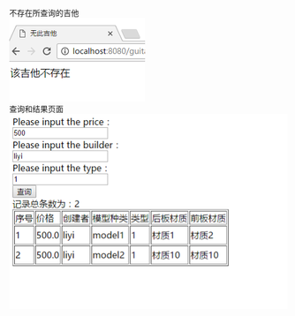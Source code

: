 ﻿不存在所查询的吉他<br>
![text](https://github.com/09143516/SAD/blob/master/guitarv2/%E4%B8%8D%E5%AD%98%E5%9C%A8%E8%AF%A5%E5%90%89%E4%BB%96%E7%95%8C%E9%9D%A2.png)
<br>
查询和结果页面<br>
![text](https://github.com/09143516/SAD/blob/master/guitarv2/%E6%9F%A5%E8%AF%A2%E5%92%8C%E7%BB%93%E6%9E%9C%E9%A1%B5%E9%9D%A2.png)<br>



